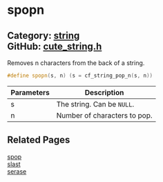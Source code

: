 [//]: # (This file is automatically generated by Cute Framework's docs parser.)
[//]: # (Do not edit this file by hand!)
[//]: # (See: https://github.com/RandyGaul/cute_framework/blob/master/samples/docs_parser.cpp)
[](../header.md ':include')

# spopn

Category: [string](/api_reference?id=string)  
GitHub: [cute_string.h](https://github.com/RandyGaul/cute_framework/blob/master/include/cute_string.h)  
---

Removes n characters from the back of a string.

```cpp
#define spopn(s, n) (s = cf_string_pop_n(s, n))
```

Parameters | Description
--- | ---
s | The string. Can be `NULL`.
n | Number of characters to pop.

## Related Pages

[spop](/string/spop.md)  
[slast](/string/slast.md)  
[serase](/string/serase.md)  

